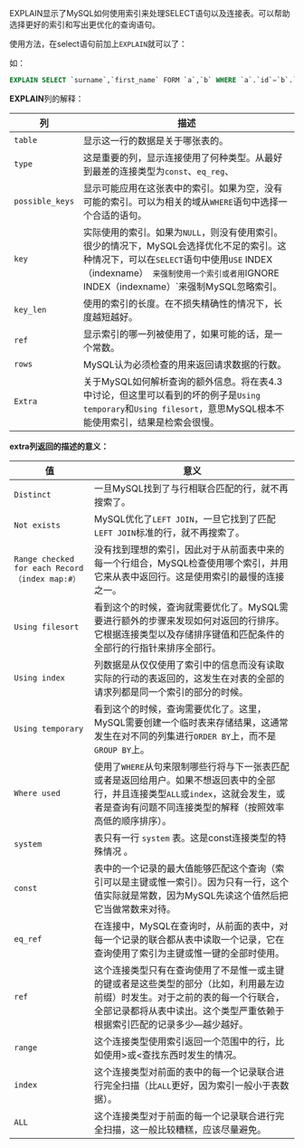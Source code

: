 EXPLAIN显示了MySQL如何使用索引来处理SELECT语句以及连接表。可以帮助选择更好的索引和写出更优化的查询语句。

使用方法，在select语句前加上`EXPLAIN`就可以了：

如：
```sql
EXPLAIN SELECT `surname`,`first_name` FORM `a`,`b` WHERE `a`.`id`=`b`.`id` 
```
**EXPLAIN**列的解释：

| 列 | 描述 |
| ---- | --- |
| `table` | 显示这一行的数据是关于哪张表的。|
| `type` | 这是重要的列，显示连接使用了何种类型。从最好到最差的连接类型为`const`、`eq_reg`、|`ref`、`range`、`index`和`ALL`。
| `possible_keys` | 显示可能应用在这张表中的索引。如果为空，没有可能的索引。可以为相关的域从`WHERE`语句中选择一个合适的语句。| 
| `key` |  实际使用的索引。如果为`NULL`，则没有使用索引。很少的情况下，MySQL会选择优化不足的索引。这种情况下，可以在`SELECT`语句中使用`USE` INDEX（indexname）` 来强制使用一个索引或者用`IGNORE INDEX（indexname）`来强制MySQL忽略索引。|
| `key_len` | 使用的索引的长度。在不损失精确性的情况下，长度越短越好。 |
| `ref` | 显示索引的哪一列被使用了，如果可能的话，是一个常数。 | 
| `rows` | MySQL认为必须检查的用来返回请求数据的行数。 |
| `Extra` | 关于MySQL如何解析查询的额外信息。将在表4.3中讨论，但这里可以看到的坏的例子是`Using temporary`和`Using filesort`，意思MySQL根本不能使用索引，结果是检索会很慢。 |

**extra列返回的描述的意义：**

| 值 | 意义 |
| -- | -- |
| `Distinct` | 一旦MySQL找到了与行相联合匹配的行，就不再搜索了。 |
| `Not exists` | MySQL优化了`LEFT JOIN`，一旦它找到了匹配`LEFT JOIN`标准的行，就不再搜索了。| 
| `Range checked for each Record（index map:#）` | 没有找到理想的索引，因此对于从前面表中来的每一个行组合，MySQL检查使用哪个索引，并用它来从表中返回行。这是使用索引的最慢的连接之一。|
| `Using filesort` | 看到这个的时候，查询就需要优化了。MySQL需要进行额外的步骤来发现如何对返回的行排序。它根据连接类型以及存储排序键值和匹配条件的全部行的行指针来排序全部行。|
| `Using index` | 列数据是从仅仅使用了索引中的信息而没有读取实际的行动的表返回的，这发生在对表的全部的请求列都是同一个索引的部分的时候。|
| `Using temporary` | 看到这个的时候，查询需要优化了。这里，MySQL需要创建一个临时表来存储结果，这通常发生在对不同的列集进行`ORDER BY`上，而不是`GROUP BY`上。 |
| `Where used` | 使用了`WHERE`从句来限制哪些行将与下一张表匹配或者是返回给用户。如果不想返回表中的全部行，并且连接类型`ALL`或`index`，这就会发生，或者是查询有问题不同连接类型的解释（按照效率高低的顺序排序）。 |
| `system` | 表只有一行 `system` 表。这是const连接类型的特殊情况 。 |
| `const` | 表中的一个记录的最大值能够匹配这个查询（索引可以是主键或惟一索引）。因为只有一行，这个值实际就是常数，因为MySQL先读这个值然后把它当做常数来对待。 |
| `eq_ref` | 在连接中，MySQL在查询时，从前面的表中，对每一个记录的联合都从表中读取一个记录，它在查询使用了索引为主键或惟一键的全部时使用。|
| `ref` | 这个连接类型只有在查询使用了不是惟一或主键的键或者是这些类型的部分（比如，利用最左边前缀）时发生。对于之前的表的每一个行联合，全部记录都将从表中读出。这个类型严重依赖于根据索引匹配的记录多少—越少越好。|
| `range` | 这个连接类型使用索引返回一个范围中的行，比如使用>或<查找东西时发生的情况。|
| `index` | 这个连接类型对前面的表中的每一个记录联合进行完全扫描（比`ALL`更好，因为索引一般小于表数据）。|
| `ALL` | 这个连接类型对于前面的每一个记录联合进行完全扫描，这一般比较糟糕，应该尽量避免。 | 

